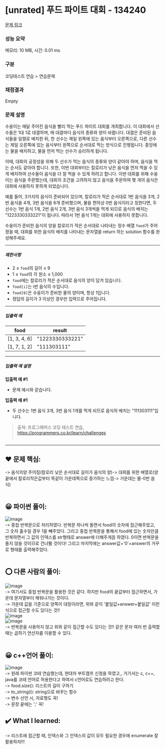 # [unrated] 푸드 파이트 대회 - 134240 

[문제 링크](https://school.programmers.co.kr/learn/courses/30/lessons/134240) 

### 성능 요약

메모리: 10 MB, 시간: 0.01 ms

### 구분

코딩테스트 연습 > 연습문제

### 채점결과

Empty

### 문제 설명

<p>수웅이는 매달 주어진 음식을 빨리 먹는 푸드 파이트 대회를 개최합니다. 이 대회에서 선수들은 1대 1로 대결하며, 매 대결마다 음식의 종류와 양이 바뀝니다. 대결은 준비된 음식들을 일렬로 배치한 뒤, 한 선수는 제일 왼쪽에 있는 음식부터 오른쪽으로, 다른 선수는 제일 오른쪽에 있는 음식부터 왼쪽으로 순서대로 먹는 방식으로 진행됩니다. 중앙에는 물을 배치하고, 물을 먼저 먹는 선수가 승리하게 됩니다.</p>

<p>이때, 대회의 공정성을 위해 두 선수가 먹는 음식의 종류와 양이 같아야 하며, 음식을 먹는 순서도 같아야 합니다. 또한, 이번 대회부터는 칼로리가 낮은 음식을 먼저 먹을 수 있게 배치하여 선수들이 음식을 더 잘 먹을 수 있게 하려고 합니다. 이번 대회를 위해 수웅이는 음식을 주문했는데, 대회의 조건을 고려하지 않고 음식을 주문하여 몇 개의 음식은 대회에 사용하지 못하게 되었습니다.</p>

<p>예를 들어, 3가지의 음식이 준비되어 있으며, 칼로리가 적은 순서대로 1번 음식을 3개, 2번 음식을 4개, 3번 음식을 6개 준비했으며, 물을 편의상 0번 음식이라고 칭한다면, 두 선수는 1번 음식 1개, 2번 음식 2개, 3번 음식 3개씩을 먹게 되므로 음식의 배치는 "1223330333221"이 됩니다. 따라서 1번 음식 1개는 대회에 사용하지 못합니다.</p>

<p>수웅이가 준비한 음식의 양을 칼로리가 적은 순서대로 나타내는 정수 배열 <code>food</code>가 주어졌을 때, 대회를 위한 음식의 배치를 나타내는 문자열을 return 하는 solution 함수를 완성해주세요.</p>

<hr>

<h5>제한사항</h5>

<ul>
<li>2 ≤ <code>food</code>의 길이 ≤ 9</li>
<li>1 ≤ <code>food</code>의 각 원소 ≤ 1,000</li>
<li><code>food</code>에는 칼로리가 적은 순서대로 음식의 양이 담겨 있습니다.</li>
<li><code>food[i]</code>는 i번 음식의 수입니다.</li>
<li><code>food[0]</code>은 수웅이가 준비한 물의 양이며, 항상 1입니다.</li>
<li>정답의 길이가 3 이상인 경우만 입력으로 주어집니다.</li>
</ul>

<hr>

<h5>입출력 예</h5>
<table class="table">
        <thead><tr>
<th>food</th>
<th>result</th>
</tr>
</thead>
        <tbody><tr>
<td>[1, 3, 4, 6]</td>
<td>"1223330333221"</td>
</tr>
<tr>
<td>[1, 7, 1, 2]</td>
<td>"111303111"</td>
</tr>
</tbody>
      </table>
<hr>

<h5>입출력 예 설명</h5>

<p><strong>입출력 예 #1</strong></p>

<ul>
<li>문제 예시와 같습니다.</li>
</ul>

<p><strong>입출력 예 #1</strong></p>

<ul>
<li>두 선수는 1번 음식 3개, 3번 음식 1개를 먹게 되므로 음식의 배치는 "111303111"입니다.</li>
</ul>


> 출처: 프로그래머스 코딩 테스트 연습, https://programmers.co.kr/learn/challenges <br><br>

<hr>

## ❤️ 문제 핵심: <br>
-> 음식의양 주어짐(칼로리 낮은 순서대로 길이가 음식의 양)-> 대회를 위한 배열로(양끝에서 칼로리작은값부터 똑같이 가운데쪽으로 증가하는 느낌-> 가운데는 물-0번 음식) <br><br>

## 😀 파이썬 풀이: <br>
![image](https://user-images.githubusercontent.com/70849122/236977156-d3d0e713-5a6e-4609-bdc1-eb7a2b9aaf43.png) <br>
-> 중첩 반복문으로 처리하였다. 반복문 하나씩 돌면서 food의 숫자에 접근해주었고, 그 숫자 홀수일 경우 1을 빼주었다. 그리고 중첩 반복문을 통해서 food에 있는 숫자만큼 반복하면서 그 값의 인덱스를 str형태로 answer에 더해주게끔 하였다. 0이면 반복문을 돌지 않을 것이므로 건너뛸 것이다! 그리고 마지막에는 answer값+'0'+answer의 거꾸로 형태를 출력해주었다. <br><br> 

## ⭕ 다른 사람의 풀이: <br>
![image](https://user-images.githubusercontent.com/70849122/236977843-7f69f7b4-cccc-47c9-870f-3add13c66047.png) <br>
-> 여기서도 중첩 반복문을 활용한 것은 같다. 하지만 food의 끝값부터 접근하면서, 가운데 문자열부터 채워나가는 것이다. <br>
-> 가운데 값을 기준으로 양쪽이 대칭이라면, 위와 같이 '붙일값+answer+붙일값' 이런 식으로 접근할 수도 있다는 것!! <br>
![image](https://user-images.githubusercontent.com/70849122/236978288-b75a8656-ad67-4e09-a1f9-b8e428840677.png) <br>
![image](https://user-images.githubusercontent.com/70849122/236979023-32daa315-0fe8-4ddf-a457-4df9067e40ad.png) <br>
-> 반복문을 사용하지 않고 위와 같이 접근할 수도 있다는 것!! 같은 문자 여러 번 출력할 때는 곱하기 연산자를 이용할 수 있다.<br><br>

## 😀 c++언어 풀이: <br>
![image](https://user-images.githubusercontent.com/70849122/236980759-271e6f1c-a1c4-404b-bddf-d20413b8b671.png) <br>
-> 원래 파이썬 코테 연습했는데, 현대차 부트캠프 신청을 하였고,, 거기서는 c, c++, java를 코테 언어로 허용한다고 하여서 c언어로도 연습하려고 한다. <br>
-> food.size(): 리스트의 길이 구하기 <br>
-> to_string(i): string으로 바꾸는 함수 <br>
-> 변수 선언 시, 자료형도 꼭! <br>
-> 문장 끝에는 ';' 꼭! <br>

## ✔️ What I learned: <br>
-> 리스트에 접근할 때, 인덱스와 그 인덱스의 값이 모두 필요한 경우에 enumerate 잘 활용하자!!! <br><br>
